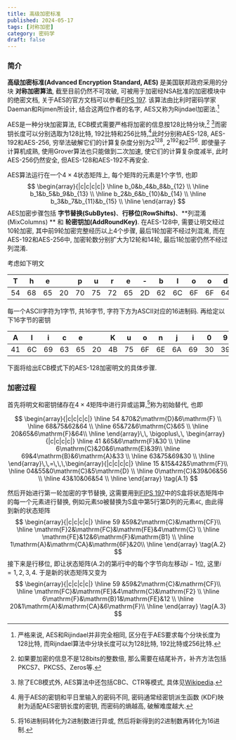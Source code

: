 ```yaml
---
title: 高级加密标准
published: 2024-05-17
tags: [对称加密]
category: 密码学
draft: false
---
```


### 简介

**高级加密标准(Advanced Encryption Standard, AES)** 是美国联邦政府采用的分块 **对称加密算法**, 截至目前仍然不可攻破, 可被用于加密经NSA批准的加密模块中的绝密文档, 关于AES的官方文档可以参看[FIPS 197](https://doi.org/10.6028/NIST.FIPS.197-upd1). 该算法由比利时密码学家Daeman和Rijmen所设计, 结合这两位作者的名字, AES又称为Rijndael加密法.[^1] 

[^1]: 严格来说, AES和Rijindael并非完全相同, 区分在于AES要求每个分块长度为128比特, 而Rijndael算法中分块长度可以为128比特, 192比特或256比特.

AES是一种分块加密算法, ECB模式需要严格将加密的信息按128比特分块,[^2] [^3]而密钥长度可以分别选取为128比特, 192比特和256比特,[^4]此时分别称AES-128, AES-192和AES-256, 穷举法破解它们的计算复杂度分别为$2^{128}$, $2^{192}$和$2^{256}$. 即使量子计算机成熟, 使用Grover算法也只能做到二次加速, 使它们的计算复杂度减半, 此时AES-256仍然安全, 但AES-128和AES-192不再安全.

[^4]: 用于AES的密钥和平日里输入的密码不同, 密码通常经密钥派生函数 (KDF)映射为适配AES密钥长度的密钥, 而密码的熵越高, 破解难度越大.
[^3]: 除了ECB模式外, AES算法中还包括CBC、CTR等模式, 具体见[Wikipedia](https://en.wikipedia.org/wiki/Advanced_Encryption_Standard).
[^2]: 如果要加密的信息不是128bits的整数倍, 那么需要在结尾补齐，补齐方法包括PKCS7、PKCS5、Zeros等. 

AES算法运行在一个$4\times 4$状态矩阵上, 每个矩阵的元素是$1$个字节, 也即
$$
\begin{array}{|c|c|c|c|}
\hline
b_0&b_4&b_8&b_{12} \\ \hline 
b_1&b_5&b_9&b_{13} \\ \hline 
b_2&b_6&b_{10}&b_{14} \\ \hline 
b_3&b_7&b_{11}&b_{15}  \\
\hline
\end{array}
$$
AES加密步骤包括 **字节替换(SubBytes)**、**行移位(RowShifts)**、**列混淆(MixColumns) ** 和 **轮密钥加(AddRoundKey)**. 在AES-128中, 需要让明文经过10轮加密, 其中前9轮加密完整经历以上4个步骤, 最后1轮加密不经过列混淆, 而在AES-192和AES-256中, 加密轮数分别扩大为12轮和14轮, 最后1轮加密仍然不经过列混淆.

考虑如下明文

| T    | h    | e    |      | p    | u    | r    | e    | -    | b    | l    | o    | o    | d    | e    | d    |
| ---- | ---- | ---- | ---- | ---- | ---- | ---- | ---- | ---- | ---- | ---- | ---- | ---- | ---- | ---- | ---- |
| 54   | 68   | 65   | 20   | 70   | 75   | 72   | 65   | 2D   | 62   | 6C   | 6F   | 6F   | 64   | 65   | 64   |

每一个ASCII字符为1字节, 共16字节, 字符下方为ASCII对应的16进制码. 再给定以下16字节的密钥

| A    | l    | i    | c    | e    |      | K    | u    | o    | n    | j    | i    | 0    | 9    | 3    | 0    |
| ---- | ---- | ---- | ---- | ---- | ---- | ---- | ---- | ---- | ---- | ---- | ---- | ---- | ---- | ---- | ---- |
| 41   | 6C   | 69   | 63   | 65   | 20   | 4B   | 75   | 6F   | 6E   | 6A   | 69   | 30   | 39   | 33   | 30   |

下面将给出ECB模式下的AES-128加密明文的具体步骤.

### 加密过程

首先将明文和密钥储存在$4\times 4$矩阵中进行异或运算,[^5]称为初始替代, 也即

[^5]: 将16进制码转化为2进制数进行异或, 然后将新得到的2进制数再转化为16进制.

$$
\begin{array}{|c|c|c|c|}
\hline
54 &70&2\mathrm{D}&6\mathrm{F} \\ \hline
68&75&62&64 \\ \hline
65&72&6\mathrm{C}&65 \\ \hline
20&65&6\mathrm{F}&64\\ \hline
\end{array}\,\, \bigoplus\,\,
\begin{array}{|c|c|c|c|}
\hline
41 &65&6\mathrm{F}&30 \\ \hline
6\mathrm{C}&20&6\mathrm{E}&39\\ \hline
69&4\mathrm{B}&6\mathrm{A}&33 \\ \hline
63&75&69&30 \\ \hline
\end{array}\,\,=\,\,\,\begin{array}{|c|c|c|c|}
\hline
15 &15&42&5\mathrm{F}\\ \hline
04&55&0\mathrm{C}&5\mathrm{D} \\ \hline
0\mathrm{C}&39&06&56 \\ \hline
43&10&06&54 \\ \hline
\end{array} \tag{A.1}
$$

然后开始进行第一轮加密的字节替换, 这需要用到[FIPS 197](https://doi.org/10.6028/NIST.FIPS.197-upd1)中的S盒将状态矩阵中的每一个元素进行替换, 例如元素`5D`被替换为S盒中第5行第D列的元素`4C`, 由此得到新的状态矩阵
$$
\begin{array}{|c|c|c|c|}
\hline
59 &59&2\mathrm{C}&\mathrm{CF}\\ \hline
\mathrm{F}2&\mathrm{FC}&\mathrm{FE}&4\mathrm{C} \\ \hline
\mathrm{FE}&12&6\mathrm{F}&\mathrm{B1} \\ \hline
1\mathrm{A}&\mathrm{CA}&\mathrm{6F}&20\\ \hline
\end{array} \tag{A.2}
$$
接下来是行移位, 即让状态矩阵(A.2)的第$i$行中的每个字节向左移动$i-1$位, 这里$i=1,2,3,4$. 于是新的状态矩阵又变为
$$
\begin{array}{|c|c|c|c|}
\hline
59 &59&2\mathrm{C}&\mathrm{CF}\\ \hline
\mathrm{FC}&\mathrm{FE}&4\mathrm{C}&\mathrm{F2} \\ \hline
6\mathrm{F}&\mathrm{B}1&\mathrm{FE}&12 \\ \hline
20&1\mathrm{A}&\mathrm{CA}&6\mathrm{F}\\ \hline
\end{array} \tag{A.3}
$$
